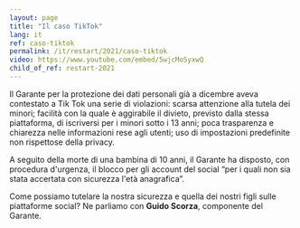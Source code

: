 ```yaml
---
layout: page
title: "Il caso TikTok"
lang: it
ref: caso-tiktok
permalink: /it/restart/2021/caso-tiktok
video: https://www.youtube.com/embed/5wjcMoSyxwQ
child_of_ref: restart-2021
---
```


Il Garante per la protezione dei dati personali già a dicembre aveva contestato a Tik Tok una serie di violazioni: scarsa attenzione alla tutela dei minori; facilità con la quale è aggirabile il divieto, previsto dalla stessa piattaforma, di iscriversi per i minori sotto i 13 anni; poca trasparenza e chiarezza nelle informazioni rese agli utenti; uso di impostazioni predefinite non rispettose della privacy.

A seguito della morte di una bambina di 10 anni, il Garante ha disposto, con procedura d'urgenza, il blocco per gli account del social “per i quali non sia stata accertata con sicurezza l'età anagrafica”.

Come possiamo tutelare la nostra sicurezza e quella dei nostri figli sulle piattaforme social? Ne parliamo con **Guido Scorza**, componente del Garante.
